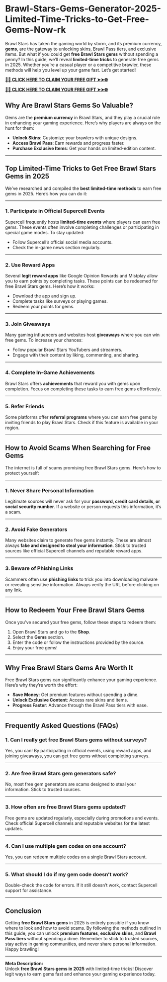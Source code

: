 # Brawl-Stars-Gems-Generator-2025-Limited-Time-Tricks-to-Get-Free-Gems-Now-rk
Brawl Stars has taken the gaming world by storm, and its premium currency, **gems**, are the gateway to unlocking skins, Brawl Pass tiers, and exclusive items. But what if you could get **free Brawl Stars gems** without spending a penny? In this guide, we’ll reveal **limited-time tricks** to generate free gems in 2025. Whether you’re a casual player or a competitive brawler, these methods will help you level up your game fast. Let’s get started!

**[🌟✨ CLICK HERE TO CLAIM YOUR FREE GIFT ➤➤🌐](https://progiftzone.com/Brawl%20Stars/)**

**[🌟✨ CLICK HERE TO CLAIM YOUR FREE GIFT ➤➤🌐](https://progiftzone.com/Brawl%20Stars/)**

## **Why Are Brawl Stars Gems So Valuable?**

Gems are the **premium currency** in Brawl Stars, and they play a crucial role in enhancing your gaming experience. Here’s why players are always on the hunt for them:
- **Unlock Skins**: Customize your brawlers with unique designs.
- **Access Brawl Pass**: Earn rewards and progress faster.
- **Purchase Exclusive Items**: Get your hands on limited-edition content.

---

## **Top Limited-Time Tricks to Get Free Brawl Stars Gems in 2025**

We’ve researched and compiled the **best limited-time methods** to earn free gems in 2025. Here’s how you can do it:

---

### **1. Participate in Official Supercell Events**
Supercell frequently hosts **limited-time events** where players can earn free gems. These events often involve completing challenges or participating in special game modes. To stay updated:
- Follow Supercell’s official social media accounts.
- Check the in-game news section regularly.

---

### **2. Use Reward Apps**
Several **legit reward apps** like Google Opinion Rewards and Mistplay allow you to earn points by completing tasks. These points can be redeemed for free Brawl Stars gems. Here’s how it works:
- Download the app and sign up.
- Complete tasks like surveys or playing games.
- Redeem your points for gems.

---

### **3. Join Giveaways**
Many gaming influencers and websites host **giveaways** where you can win free gems. To increase your chances:
- Follow popular Brawl Stars YouTubers and streamers.
- Engage with their content by liking, commenting, and sharing.

---

### **4. Complete In-Game Achievements**
Brawl Stars offers **achievements** that reward you with gems upon completion. Focus on completing these tasks to earn free gems effortlessly.

---

### **5. Refer Friends**
Some platforms offer **referral programs** where you can earn free gems by inviting friends to play Brawl Stars. Check if this feature is available in your region.

---

## **How to Avoid Scams When Searching for Free Gems**

The internet is full of scams promising free Brawl Stars gems. Here’s how to protect yourself:

---

### **1. Never Share Personal Information**
Legitimate sources will never ask for your **password, credit card details, or social security number**. If a website or person requests this information, it’s a scam.

---

### **2. Avoid Fake Generators**
Many websites claim to generate free gems instantly. These are almost always **fake and designed to steal your information**. Stick to trusted sources like official Supercell channels and reputable reward apps.

---

### **3. Beware of Phishing Links**
Scammers often use **phishing links** to trick you into downloading malware or revealing sensitive information. Always verify the URL before clicking on any link.

---

## **How to Redeem Your Free Brawl Stars Gems**

Once you’ve secured your free gems, follow these steps to redeem them:

1. Open Brawl Stars and go to the **Shop**.
2. Select the **Gems** section.
3. Enter the code or follow the instructions provided by the source.
4. Enjoy your free gems!

---

## **Why Free Brawl Stars Gems Are Worth It**

Free Brawl Stars gems can significantly enhance your gaming experience. Here’s why they’re worth the effort:
- **Save Money**: Get premium features without spending a dime.
- **Unlock Exclusive Content**: Access rare skins and items.
- **Progress Faster**: Advance through the Brawl Pass tiers with ease.

---

## **Frequently Asked Questions (FAQs)**

### **1. Can I really get free Brawl Stars gems without surveys?**
Yes, you can! By participating in official events, using reward apps, and joining giveaways, you can get free gems without completing surveys.

---

### **2. Are free Brawl Stars gem generators safe?**
No, most free gem generators are scams designed to steal your information. Stick to trusted sources.

---

### **3. How often are free Brawl Stars gems updated?**
Free gems are updated regularly, especially during promotions and events. Check official Supercell channels and reputable websites for the latest updates.

---

### **4. Can I use multiple gem codes on one account?**
Yes, you can redeem multiple codes on a single Brawl Stars account.

---

### **5. What should I do if my gem code doesn’t work?**
Double-check the code for errors. If it still doesn’t work, contact Supercell support for assistance.

---

## **Conclusion**

Getting **free Brawl Stars gems** in 2025 is entirely possible if you know where to look and how to avoid scams. By following the methods outlined in this guide, you can unlock **premium features**, **exclusive skins**, and **Brawl Pass tiers** without spending a dime. Remember to stick to trusted sources, stay active in gaming communities, and never share personal information. Happy brawling!

---

**Meta Description:**  
Unlock **free Brawl Stars gems in 2025** with limited-time tricks! Discover legit ways to earn gems fast and enhance your gaming experience today.
